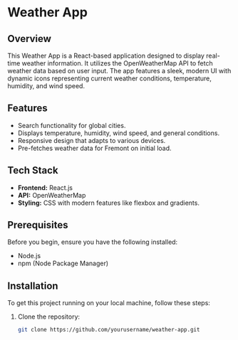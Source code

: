 # Weather App

## Overview
This Weather App is a React-based application designed to display real-time weather information. It utilizes the OpenWeatherMap API to fetch weather data based on user input. The app features a sleek, modern UI with dynamic icons representing current weather conditions, temperature, humidity, and wind speed.

## Features
- Search functionality for global cities.
- Displays temperature, humidity, wind speed, and general conditions.
- Responsive design that adapts to various devices.
- Pre-fetches weather data for Fremont on initial load.

## Tech Stack
- **Frontend:** React.js
- **API:** OpenWeatherMap
- **Styling:** CSS with modern features like flexbox and gradients.

## Prerequisites
Before you begin, ensure you have the following installed:
- Node.js
- npm (Node Package Manager)

## Installation
To get this project running on your local machine, follow these steps:
1. Clone the repository:
   ```bash
   git clone https://github.com/yourusername/weather-app.git
